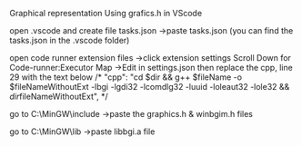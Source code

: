 Graphical representation Using grafics.h in VScode

open .vscode and create file tasks.json
->paste tasks.json
(you can find the tasks.json in the .vscode folder)

open code runner extension files
->click extension settings
Scroll Down for Code-runner:Executor Map
->Edit in settings.json
then replace the cpp, line 29 with the text below
/*
"cpp": "cd $dir && g++ $fileName -o $fileNameWithoutExt -lbgi -lgdi32 -lcomdlg32 -luuid -loleaut32 -lole32 && $dir$fileNameWithoutExt",
*/


go to C:\MinGW\include
->paste the graphics.h & winbgim.h files

go to C:\MinGW\lib
->paste libbgi.a file
